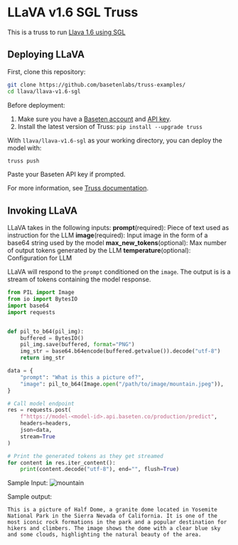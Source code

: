 # LLaVA v1.6 SGL Truss

This is a truss to run [Llava 1.6 using SGL](https://github.com/sgl-project/sglang)

## Deploying LLaVA

First, clone this repository:

```sh
git clone https://github.com/basetenlabs/truss-examples/
cd llava/llava-v1.6-sgl
```

Before deployment:

1. Make sure you have a [Baseten account](https://app.baseten.co/signup) and [API key](https://app.baseten.co/settings/account/api_keys).
2. Install the latest version of Truss: `pip install --upgrade truss`

With `llava/llava-v1.6-sgl` as your working directory, you can deploy the model with:

```sh
truss push
```

Paste your Baseten API key if prompted.

For more information, see [Truss documentation](https://truss.baseten.co).

## Invoking LLaVA

LLaVA takes in the following inputs:
 __prompt__(required): Piece of text used as instruction for the LLM
 __image__(required): Input image in the form of a base64 string used by the model
 __max_new_tokens__(optional): Max number of output tokens generated by the LLM
 __temperature__(optional): Configuration for LLM

LLaVA will respond to the `prompt` conditioned on the `image`. The output is is a stream of tokens containing the model response.


```python
from PIL import Image
from io import BytesIO
import base64
import requests


def pil_to_b64(pil_img):
    buffered = BytesIO()
    pil_img.save(buffered, format="PNG")
    img_str = base64.b64encode(buffered.getvalue()).decode("utf-8")
    return img_str

data = {
    "prompt": "What is this a picture of?",
    "image": pil_to_b64(Image.open("/path/to/image/mountain.jpeg")),
}

# Call model endpoint
res = requests.post(
    f"https://model-<model-id>.api.baseten.co/production/predict",
    headers=headers,
    json=data,
    stream=True
)

# Print the generated tokens as they get streamed
for content in res.iter_content():
    print(content.decode("utf-8"), end="", flush=True)
```

Sample Input:
![mountain](https://github.com/basetenlabs/truss-examples/assets/15642666/5eb63370-0296-40ab-9387-428bf5e3cd53)

Sample output:
```
This is a picture of Half Dome, a granite dome located in Yosemite National Park in the Sierra Nevada of California. It is one of the most iconic rock formations in the park and a popular destination for hikers and climbers. The image shows the dome with a clear blue sky and some clouds, highlighting the natural beauty of the area.
```
